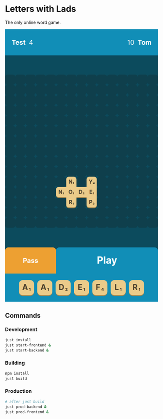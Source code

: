 # Letters with Lads
The only online word game.

![screenshot](https://raw.githubusercontent.com/tombl/letterswithlads/main/.github/screenshot.png)

## Commands
### Development
```sh
just install
just start-frontend &
just start-backend &
```

### Building
```sh
npm install
just build
```

### Production
```sh
# after just build
just prod-backend &
just prod-frontend &
```
